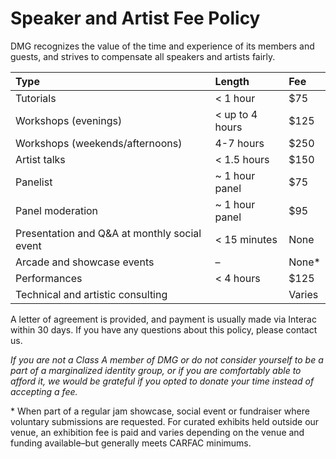 # Speaker and Artist Fee Policy

DMG recognizes the value of the time and experience of its members and guests, and strives to compensate all speakers and artists fairly.

| Type | Length | Fee |
| :--- | :--- | :--- |
| Tutorials | &lt; 1 hour | $75 |
| Workshops (evenings) | &lt; up to 4 hours | $125 |
| Workshops (weekends/afternoons) | 4-7 hours | $250 |
| Artist talks | &lt; 1.5 hours | $150 |
| Panelist | ~ 1 hour panel | $75 |
| Panel moderation | ~ 1 hour panel | $95 |
| Presentation and Q&A at monthly social event | &lt; 15 minutes | None |
| Arcade and showcase events | – | None\* |
| Performances | &lt; 4 hours | $125 |
| Technical and artistic consulting |  | Varies |

A letter of agreement is provided, and payment is usually made via Interac within 30 days. If you have any questions about this policy, please contact us.

_If you are not a Class A member of DMG or do not consider yourself to be a part of a marginalized identity group, or if you are comfortably able to afford it, we would be grateful if you opted to donate your time instead of accepting a fee._

\* When part of a regular jam showcase, social event or fundraiser where voluntary submissions are requested. For curated exhibits held outside our venue, an exhibition fee is paid and varies depending on the venue and funding available–but generally meets CARFAC minimums.

